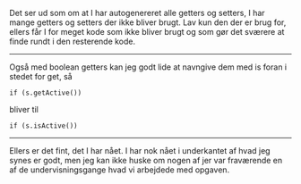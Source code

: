 Det ser ud som om at I har autogenereret alle getters og setters, I har mange getters og setters der ikke bliver brugt. 
Lav kun den der er brug for, ellers får I for meget kode som ikke bliver brugt 
og som gør det sværere at finde rundt i den resterende kode. 

---

Også med boolean getters kan jeg godt lide at navngive dem med is foran i stedet for get, så

    if (s.getActive())

bliver til 

    if (s.isActive())

---

Ellers er det fint, det I har nået. 
I har nok nået i underkantet af hvad jeg synes er godt, men jeg kan ikke huske om nogen af jer var fraværende en af de undervisningsgange hvad vi arbejdede med opgaven. 